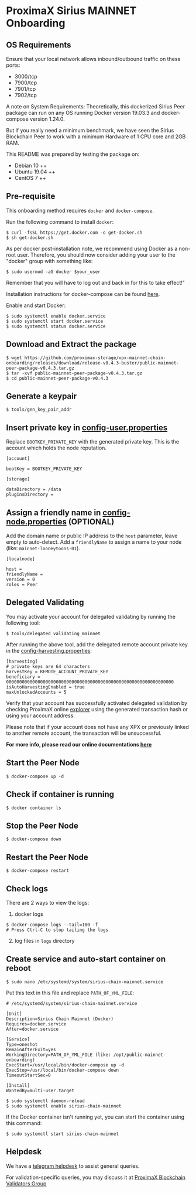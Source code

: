 # ProximaX Sirius MAINNET Onboarding

## OS Requirements
Ensure that your local network allows inbound/outbound traffic on these ports:
- 3000/tcp
- 7900/tcp
- 7901/tcp
- 7902/tcp

A note on System Requirements:
Theoretically, this dockerized Sirius Peer package can run on any OS running Docker version 19.03.3 and docker-compose version 1.24.0.

But if you really need a minimum benchmark, we have seen the Sirius Blockchain Peer to work with a minimum Hardware of 1 CPU core and 2GB RAM.

This README was prepared by testing the package on:
- Debian 10 ++
- Ubuntu 19.04 ++
- CentOS 7 ++

## Pre-requisite
This onboarding method requires `docker` and `docker-compose`.  

Run the following command to install `docker`:
```
$ curl -fsSL https://get.docker.com -o get-docker.sh
$ sh get-docker.sh
```

As per docker post-installation note, we recommend using Docker as a non-root user.  Therefore, you should now consider adding your user to the "docker" group with something like:
```
$ sudo usermod -aG docker $your_user
```
Remember that you will have to log out and back in for this to take effect!"

Installation instructions for docker-compose can be found [here](https://docs.docker.com/compose/install/). 

Enable and start Docker:
```
$ sudo systemctl enable docker.service
$ sudo systemctl start docker.service
$ sudo systemctl status docker.service
```

## Download and Extract the package
```
$ wget https://github.com/proximax-storage/xpx-mainnet-chain-onboarding/releases/download/release-v0.4.3-buster/public-mainnet-peer-package-v0.4.3.tar.gz
$ tar -xvf public-mainnet-peer-package-v0.4.3.tar.gz
$ cd public-mainnet-peer-package-v0.4.3
```

## Generate a keypair
```
$ tools/gen_key_pair_addr
```

## Insert private key in [config-user.properties](resources/config-user.properties)

Replace `BOOTKEY_PRIVATE_KEY` with the generated private key. This is the account which holds the node reputation.

```
[account]

bootKey = BOOTKEY_PRIVATE_KEY 

[storage]

dataDirectory = /data
pluginsDirectory = 
```

## Assign a friendly name in  [config-node.properties](resources/config-node.properties) (OPTIONAL)

Add the domain name or public IP address to the `host` parameter, leave empty to auto-detect. Add a `friendlyName` to assign a name to your node (like: `mainnet-looneytoons-01`).

```
[localnode]

host =
friendlyName =
version = 0
roles = Peer
```

## Delegated Validating
You may activate your account for delegated validating by running the following tool:
```
$ tools/delegated_validating_mainnet
```

After running the above tool, add the delegated remote account private key in the [config-harvesting.properties](resources/config-harvesting.properties):
```
[harvesting]
# private keys are 64 characters
harvestKey = REMOTE_ACCOUNT_PRIVATE_KEY
beneficiary = 0000000000000000000000000000000000000000000000000000000000000000
isAutoHarvestingEnabled = true
maxUnlockedAccounts = 5
```

Verify that your account has successfully activated delegated validation by checking ProximaX online [explorer](https://explorer.xpxsirius.io) using the generated transaction hash or using your account address.

Please note that if your account does not have any XPX or previously linked to another remote account, the transaction will be unsuccessful.

**For more info, please read our online documentations [here](https://bcdocs.xpxsirius.io/docs/protocol/validating/)**

## Start the Peer Node
```
$ docker-compose up -d
```

## Check if container is running
```
$ docker container ls
```

## Stop the Peer Node
```
$ docker-compose down
```

## Restart the Peer Node
```
$ docker-compose restart
```

## Check logs
There are 2 ways to view the logs:
1. docker logs
```
$ docker-compose logs --tail=100 -f
# Press Ctrl-C to stop tailing the logs
```

2. log files in `logs` directory

## Create service and auto-start container on reboot
```
$ sudo nano /etc/systemd/system/sirius-chain-mainnet.service
```

Put this text in this file and replace `PATH_OF_YML_FILE`:
```
# /etc/systemd/system/sirius-chain-mainnet.service

[Unit]
Description=Sirius Chain Mainnet (Docker)
Requires=docker.service
After=docker.service

[Service]
Type=oneshot
RemainAfterExit=yes
WorkingDirectory=PATH_OF_YML_FILE (like: /opt/public-mainnet-onboarding)
ExecStart=/usr/local/bin/docker-compose up -d
ExecStop=/usr/local/bin/docker-compose down
TimeoutStartSec=0

[Install]
WantedBy=multi-user.target
```

```
$ sudo systemctl daemon-reload
$ sudo systemctl enable sirius-chain-mainnet
```

If the Docker container isn't running yet, you can start the container using this command:
```
$ sudo systemctl start sirius-chain-mainnet
```

## Helpdesk
We have a [telegram helpdesk](https://t.me/proximaxhelpdesk) to assist general queries.

For validation-specific queries, you may discuss it at [ProximaX Blockchain Validators Group](https://t.me/xpxtestnetvalidator)
